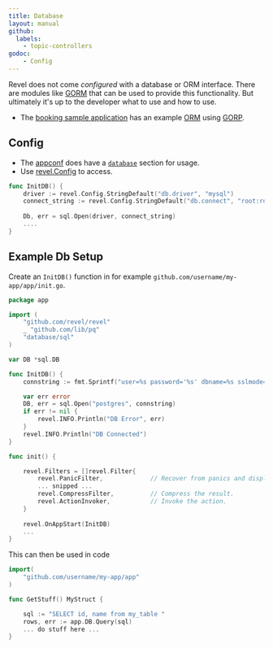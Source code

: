 ```yaml
---
title: Database
layout: manual
github:
  labels:
    - topic-controllers
godoc:
    - Config
---
```


Revel does not come *configured* with a database or ORM interface. There are modules like
[GORM](https://github.com/revel/modules/tree/master/orm/gorm) that can be used to provide this
functionality. But ultimately it's up to the developer what to use and how to use. 

- The [booking sample application](/examples/booking.html) has an example 
   [ORM](https://en.wikipedia.org/wiki/Object-relational_mapping) using [GORP](https://github.com/go-gorp/gorp).

## Config
- The [appconf](appconf.html) does have a [`database`](appconf.html#database) section for usage.
- Use [revel.Config](https://godoc.org/github.com/revel/config#Context) to access.
```go
func InitDB() {
    driver := revel.Config.StringDefault("db.driver", "mysql")
    connect_string := revel.Config.StringDefault("db.connect", "root:root@localhost/test")
    
    Db, err = sql.Open(driver, connect_string)
    ....
}
```



## Example Db Setup

Create an `InitDB()` function in for example  `github.com/username/my-app/app/init.go`.

```go
package app

import (
    "github.com/revel/revel"
    _ "github.com/lib/pq"
    "database/sql"
)

var DB *sql.DB

func InitDB() {
    connstring := fmt.Sprintf("user=%s password='%s' dbname=%s sslmode=disable", "user", "pass", "database")

    var err error
    DB, err = sql.Open("postgres", connstring)
    if err != nil {
        revel.INFO.Println("DB Error", err)
    }
    revel.INFO.Println("DB Connected")
}

func init() {

    revel.Filters = []revel.Filter{
        revel.PanicFilter,             // Recover from panics and display an error page instead.
        ... snipped ...
        revel.CompressFilter,          // Compress the result.
        revel.ActionInvoker,           // Invoke the action.
    }
    
    revel.OnAppStart(InitDB)
    ...
}

```


This can then be used in code
```go
import(
    "github.com/username/my-app/app"
)

func GetStuff() MyStruct {

    sql := "SELECT id, name from my_table "
    rows, err := app.DB.Query(sql)
    ... do stuff here ...
}

```
